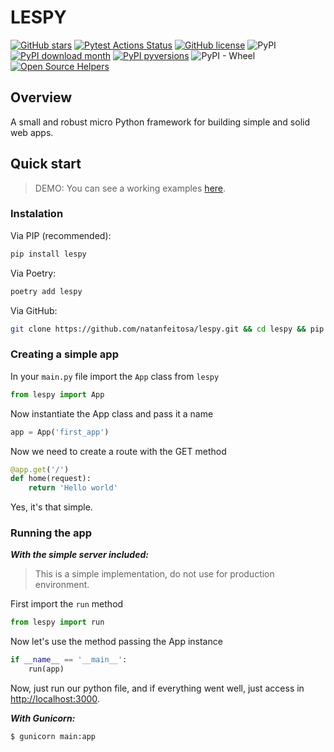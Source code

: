 # LESPY

[![GitHub stars](https://img.shields.io/github/stars/natanfeitosa/lespy.svg)](https://github.com/natanfeitosa/lespy/stargazers)
[![Pytest Actions Status](https://github.com/natanfeitosa/lespy/actions/workflows/pytest.yml/badge.svg)](https://github.com/natanfeitosa/lespy/actions)
[![GitHub license](https://img.shields.io/github/license/natanfeitosa/lespy.svg)](https://github.com/natanfeitosa/lespy/blob/main/LICENSE)
![PyPI](https://img.shields.io/pypi/v/lespy.svg)
[![PyPI download month](https://img.shields.io/pypi/dm/lespy.svg)](https://pypi.org/project/lespy/)
[![PyPI pyversions](https://img.shields.io/pypi/pyversions/lespy.svg)](https://pypi.python.org/pypi/lespy/)
![PyPI - Wheel](https://img.shields.io/pypi/wheel/lespy.svg)
[![Open Source Helpers](https://www.codetriage.com/natanfeitosa/lespy/badges/users.svg)](https://www.codetriage.com/natanfeitosa/lespy)

## Overview 
A small and robust micro Python framework for building simple and solid web apps.

## Quick start
> DEMO: You can see a working examples [here](./examples).

### Instalation

Via PIP (recommended):

```bash
pip install lespy
```

Via Poetry:
```bash
poetry add lespy
```

Via GitHub:

```bash
git clone https://github.com/natanfeitosa/lespy.git && cd lespy && pip install .
```

### Creating a simple app

In your `main.py` file import the `App` class from `lespy`
```python
from lespy import App
```

Now instantiate the App class and pass it a name
```python
app = App('first_app')
```

Now we need to create a route with the GET method
```python
@app.get('/')
def home(request):
    return 'Hello world'
```

Yes, it's that simple.

### Running the app

**_With the simple server included:_**
> This is a simple implementation, do not use for production environment.

First import the `run` method
```python
from lespy import run
```

Now let's use the method passing the App instance
```python
if __name__ == '__main__':
    run(app)
```

Now, just run our python file, and if everything went well, just access in <http://localhost:3000>.

**_With Gunicorn:_**

```bash
$ gunicorn main:app
```
